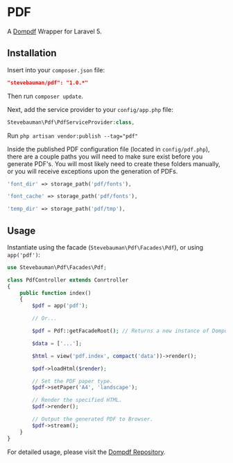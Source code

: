 # PDF

A [Dompdf](https://github.com/dompdf/dompdf) Wrapper for Laravel 5.

## Installation

Insert into your `composer.json` file:

```json
"stevebauman/pdf": "1.0.*"
```

Then run `composer update`.

Next, add the service provider to your `config/app.php` file:

```php
Stevebauman\Pdf\PdfServiceProvider:class,
```

Run `php artisan vendor:publish --tag="pdf"`

Inside the published PDF configuration file (located in `config/pdf.php`), there are a couple paths you will
need to make sure exist before you generate PDF's. You will most likely need to create these
folders manually, or you will receive exceptions upon the generation of PDFs.

```php
'font_dir' => storage_path('pdf/fonts'),

'font_cache' => storage_path('pdf/fonts'),

'temp_dir' => storage_path('pdf/tmp'),
```

## Usage

Instantiate using the facade (`Stevebauman\Pdf\Facades\Pdf`), or using `app('pdf')`:

```php
use Stevebauman\Pdf\Facades\Pdf;

class PdfController extends Conrtroller
{
    public function index()
    {
        $pdf = app('pdf');

        // Or...

        $pdf = Pdf::getFacadeRoot(); // Returns a new instance of Dompdf.

        $data = ['...'];

        $html = view('pdf.index', compact('data'))->render();

        $pdf->loadHtml($render);

        // Set the PDF paper type.
        $pdf->setPaper('A4', 'landscape');

        // Render the specified HTML.
        $pdf->render();

        // Output the generated PDF to Browser.
        $pdf->stream();
    }
}
```

For detailed usage, please visit the [Dompdf Repository](https://github.com/dompdf/dompdf).
